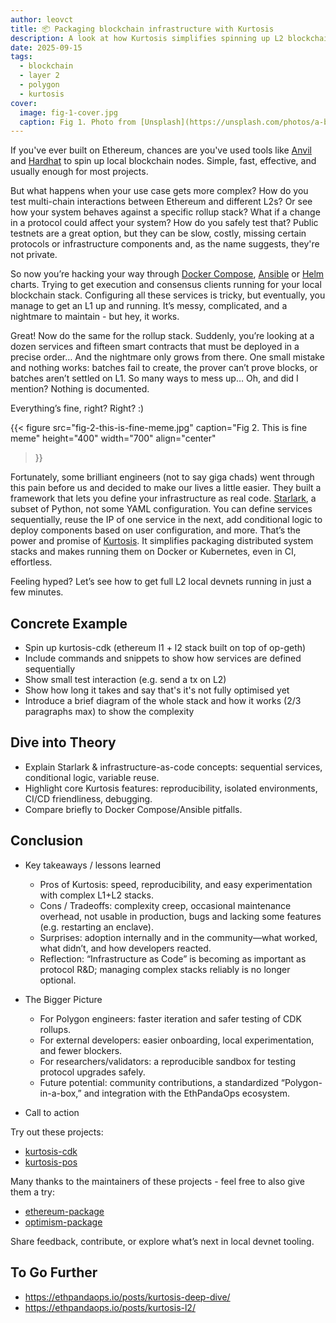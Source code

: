 ```yaml
---
author: leovct
title: 📦 Packaging blockchain infrastructure with Kurtosis
description: A look at how Kurtosis simplifies spinning up L2 blockchain stacks like Polygon CDK
date: 2025-09-15
tags:
  - blockchain
  - layer 2
  - polygon
  - kurtosis
cover:
  image: fig-1-cover.jpg
  caption: Fig 1. Photo from [Unsplash](https://unsplash.com/photos/a-brown-paper-bag-with-a-smile-drawn-on-it-0auL0z5579o)
---
```


If you've ever built on Ethereum, chances are you've used tools like [Anvil](https://github.com/foundry-rs/foundry) and [Hardhat](https://github.com/NomicFoundation/hardhat) to spin up local blockchain nodes. Simple, fast, effective, and usually enough for most projects.

But what happens when your use case gets more complex? How do you test multi-chain interactions between Ethereum and different L2s? Or see how your system behaves against a specific rollup stack? What if a change in a protocol could affect your system? How do you safely test that? Public testnets are a great option, but they can be slow, costly, missing certain protocols or infrastructure components and, as the name suggests, they're not private.

So now you’re hacking your way through [Docker Compose](https://github.com/docker/compose), [Ansible](https://github.com/ansible/ansible) or [Helm](https://github.com/helm/helm) charts. Trying to get execution and consensus clients running for your local blockchain stack. Configuring all these services is tricky, but eventually, you manage to get an L1 up and running. It’s messy, complicated, and a nightmare to maintain - but hey, it works.

Great! Now do the same for the rollup stack. Suddenly, you’re looking at a dozen services and fifteen smart contracts that must be deployed in a precise order… And the nightmare only grows from there. One small mistake and nothing works: batches fail to create, the prover can’t prove blocks, or batches aren’t settled on L1. So many ways to mess up… Oh, and did I mention? Nothing is documented.

Everything’s fine, right? Right? :)

<!-- prettier-ignore-start -->
{{< figure
  src="fig-2-this-is-fine-meme.jpg"
  caption="Fig 2. This is fine meme"
  height="400"
  width="700"
  align="center"
>}}
<!-- prettier-ignore-end -->

Fortunately, some brilliant engineers (not to say giga chads) went through this pain before us and decided to make our lives a little easier. They built a framework that lets you define your infrastructure as real code. [Starlark](https://github.com/bazelbuild/starlark), a subset of Python, not some YAML configuration. You can define services sequentially, reuse the IP of one service in the next, add conditional logic to deploy components based on user configuration, and more. That’s the power and promise of [Kurtosis](https://github.com/kurtosis-tech/kurtosis). It simplifies packaging distributed system stacks and makes running them on Docker or Kubernetes, even in CI, effortless.

Feeling hyped? Let’s see how to get full L2 local devnets running in just a few minutes.

## Concrete Example

- Spin up kurtosis-cdk (ethereum l1 + l2 stack built on top of op-geth)
- Include commands and snippets to show how services are defined sequentially
- Show small test interaction (e.g. send a tx on L2)
- Show how long it takes and say that's it's not fully optimised yet
- Introduce a brief diagram of the whole stack and how it works (2/3 paragraphs max) to show the complexity

## Dive into Theory

- Explain Starlark & infrastructure-as-code concepts: sequential services, conditional logic, variable reuse.
- Highlight core Kurtosis features: reproducibility, isolated environments, CI/CD friendliness, debugging.
- Compare briefly to Docker Compose/Ansible pitfalls.

## Conclusion

- Key takeaways / lessons learned
  - Pros of Kurtosis: speed, reproducibility, and easy experimentation with complex L1+L2 stacks.
  - Cons / Tradeoffs: complexity creep, occasional maintenance overhead, not usable in production, bugs and lacking some features (e.g. restarting an enclave).
  - Surprises: adoption internally and in the community—what worked, what didn’t, and how developers reacted.
  - Reflection: “Infrastructure as Code” is becoming as important as protocol R&D; managing complex stacks reliably is no longer optional.

- The Bigger Picture
  - For Polygon engineers: faster iteration and safer testing of CDK rollups.
  - For external developers: easier onboarding, local experimentation, and fewer blockers.
  - For researchers/validators: a reproducible sandbox for testing protocol upgrades safely.
  - Future potential: community contributions, a standardized “Polygon-in-a-box,” and integration with the EthPandaOps ecosystem.

- Call to action

Try out these projects:

- [kurtosis-cdk](https://github.com/0xPolygon/kurtosis-cdk)
- [kurtosis-pos](https://github.com/0xPolygon/kurtosis-pos)

Many thanks to the maintainers of these projects - feel free to also give them a try:

- [ethereum-package](https://github.com/ethpandaops/ethereum-package)
- [optimism-package](https://github.com/ethpandaops/optimism-package)

Share feedback, contribute, or explore what’s next in local devnet tooling.

## To Go Further

- https://ethpandaops.io/posts/kurtosis-deep-dive/
- https://ethpandaops.io/posts/kurtosis-l2/
